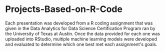 # Projects-Based-on-R-Code
Each presentation was developed from a R coding assignment that was given in the Data Analytics for Data Science Certification Program ran by the University of Texas at Austin.
Once the data provided for each one was uploaded into RStudio, multiple machine learning models were developed and evaluated to determine which one best met each assignment's goals.
